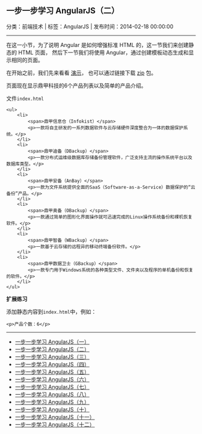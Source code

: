 ## 一步一步学习 AngularJS（二）

分类：前端技术 | 标签：AngularJS | 发布时间：2014-02-18 00:00:00

___

在这一小节，为了说明 Angular 是如何增强标准 HTML 的，这一节我们来创建静态的 HTML 页面，
然后下一节我们将使用 Angular，通过创建模板动态生成和显示相同的页面。

在开始之前，我们先来看看 [演示](/demos/angular-scutech/step1)，
也可以通过链接下载 [zip](/demos/angular-scutech/step1.zip) 包。

页面现在显示鼎甲科技的6个产品列表以及简单的产品介绍。

文件```index.html```

```
<ul>
    <li>
        <span>鼎甲信息仓（Infokist）</span>
        <p>一款将自主研发的一系列数据软件与云存储硬件深度整合为一体的数据保护系统。</p>
    </li>
    <li>
        <span>鼎甲迪备（DBackup）</span>
        <p>一款分布式运维级数据库存储备份管理软件，广泛支持主流的操作系统平台以及数据库类型。</p>
    </li>
    <li>
        <span>鼎甲安备（AnBay）</span>
        <p>一款为文件系统提供全面的SaaS（Software-as-a-Service）数据保护的“云备份”产品。</p>
    </li>
    <li>
        <span>鼎甲奥备（OBackup）</span>
        <p>一款通过简单的图形化界面操作就可迅速完成的Linux操作系统备份和裸机恢复软件。</p>
    </li>
    <li>
        <span>鼎甲智备（WBackup）</span>
        <p>一款基于云存储的远程异的移动终端备份软件。</p>
    </li>
    <li>
        <span>鼎甲数据卫士（GBackup）</span>
        <p>一款专门用于Windows系统的各种类型文件、文件夹以及程序的单机备份和恢复的软件。</p>
    </li>
</ul>
```

**扩展练习**

添加静态内容到```index.html```中，例如：

```
<p>产品个数：6</p>
```

---

* [一步一步学习 AngularJS（一）](/2014/02/18/angular_scutech_step0)
* [一步一步学习 AngularJS（二）](/2014/02/19/angular_scutech_step1)
* [一步一步学习 AngularJS（三）](/2014/02/20/angular_scutech_step2)
* [一步一步学习 AngularJS（四）](/2014/02/21/angular_scutech_step3)
* [一步一步学习 AngularJS（五）](/2014/02/22/angular_scutech_step4)
* [一步一步学习 AngularJS（六）](/2014/02/23/angular_scutech_step5)
* [一步一步学习 AngularJS（七）](/2014/02/24/angular_scutech_step6)
* [一步一步学习 AngularJS（八）](/2014/02/27/angular_scutech_step7)
* [一步一步学习 AngularJS（九）](/2014/02/28/angular_scutech_step8)
* [一步一步学习 AngularJS（十）](/2014/03/01/angular_scutech_step9)
* [一步一步学习 AngularJS（十一）](/2014/03/02/angular_scutech_step10)
* [一步一步学习 AngularJS（十二）](/2014/03/03/angular_scutech_step11)